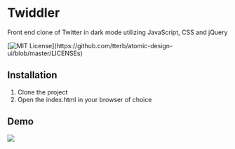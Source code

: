 # Twiddler

Front end clone of Twitter in dark mode utilizing JavaScript, CSS and jQuery

[![MIT License](https://img.shields.io/apm/l/atomic-design-ui.svg?)](https://github.com/tterb/atomic-design-ui/blob/master/LICENSEs)

## Installation

1.  Clone the project
2.  Open the index.html in your browser of choice

## Demo

![](./assets/twiddler.gif)
